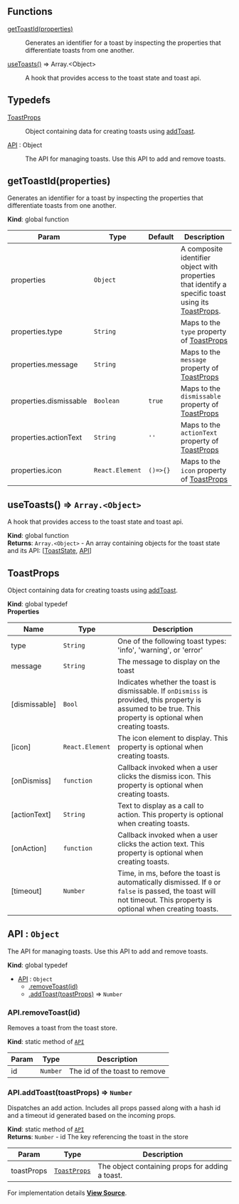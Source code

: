 ## Functions

<dl>
<dt><a href="#getToastId">getToastId(properties)</a></dt>
<dd>

Generates an identifier for a toast by inspecting the properties that
differentiate toasts from one another.

</dd>
<dt><a href="#useToasts">useToasts()</a> ⇒ <inlineCode>Array.&lt;Object&gt;</inlineCode></dt>
<dd>

A hook that provides access to the toast state and toast api.

</dd>
</dl>

## Typedefs

<dl>
<dt><a href="#ToastProps">ToastProps</a></dt>
<dd>

Object containing data for creating toasts using [addToast](#API.addToast).

</dd>
<dt><a href="#API">API</a> : <inlineCode>Object</inlineCode></dt>
<dd>

The API for managing toasts.
Use this API to add and remove toasts.

</dd>
</dl>

<a name="getToastId" id="getToastId"></a>

## getToastId(properties)

Generates an identifier for a toast by inspecting the properties that
differentiate toasts from one another.

**Kind**: global function  

| Param | Type | Default | Description |
| --- | --- | --- | --- |
| properties | `Object` |  | A composite identifier object with properties   that identify a specific toast using its [ToastProps](#ToastProps). |
| properties.type | `String` |  | Maps to the `type` property of [ToastProps](#ToastProps) |
| properties.message | `String` |  | Maps to the `message` property of [ToastProps](#ToastProps) |
| properties.dismissable | `Boolean` | `true` | Maps to the `dismissable` property of [ToastProps](#ToastProps) |
| properties.actionText | `String` | `''` | Maps to the `actionText` property of [ToastProps](#ToastProps) |
| properties.icon | `React.Element` | `()=>{}` | Maps to the `icon` property of [ToastProps](#ToastProps) |

<a name="useToasts" id="useToasts"></a>

## useToasts() ⇒ `Array.<Object>`

A hook that provides access to the toast state and toast api.

**Kind**: global function  
**Returns**: `Array.<Object>` - An array containing objects for the toast state and its API: [[ToastState](../useToastContext#ToastState), [API](#API)]  
<a name="ToastProps" id="ToastProps"></a>

## ToastProps

Object containing data for creating toasts using [addToast](#API.addToast).

**Kind**: global typedef  
**Properties**

| Name | Type | Description |
| --- | --- | --- |
| type | `String` | One of the following toast types: 'info', 'warning',   or 'error' |
| message | `String` | The message to display on the toast |
| [dismissable] | `Bool` | Indicates whether the toast is dismissable.   If `onDismiss` is provided, this property is assumed to be true.   This property is optional when creating toasts. |
| [icon] | `React.Element` | The icon element to display.   This property is optional when creating toasts. |
| [onDismiss] | `function` | Callback invoked when a user clicks the   dismiss icon.   This property is optional when creating toasts. |
| [actionText] | `String` | Text to display as a call to action.   This property is optional when creating toasts. |
| [onAction] | `function` | Callback invoked when a user clicks the action   text.   This property is optional when creating toasts. |
| [timeout] | `Number` | Time, in ms, before the toast is automatically   dismissed.   If `0` or `false` is passed, the toast will not timeout.   This property is optional when creating toasts. |

<a name="API" id="API"></a>

## API : `Object`

The API for managing toasts.
Use this API to add and remove toasts.

**Kind**: global typedef  

* [API](#API) : `Object`
    * [.removeToast(id)](#API.removeToast)
    * [.addToast(toastProps)](#API.addToast) ⇒ `Number`

<a name="API.removeToast" id="API.removeToast"></a>

### API.removeToast(id)

Removes a toast from the toast store.

**Kind**: static method of [`API`](#API)  

| Param | Type | Description |
| --- | --- | --- |
| id | `Number` | The id of the toast to remove |

<a name="API.addToast" id="API.addToast"></a>

### API.addToast(toastProps) ⇒ `Number`

Dispatches an add action. Includes all props passed along with a hash id
and a timeout id generated based on the incoming props.

**Kind**: static method of [`API`](#API)  
**Returns**: `Number` - id The key referencing the toast in the store  

| Param | Type | Description |
| --- | --- | --- |
| toastProps | [`ToastProps`](#ToastProps) | The object containing props for adding a toast. |



For implementation details [**View Source**](https://github.com/magento/pwa-studio/blob/develop/packages/peregrine/lib/Toasts/useToasts.js).
